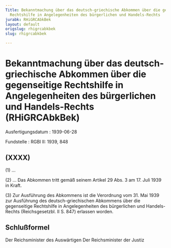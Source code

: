 ```yaml
---
Title: Bekanntmachung über das deutsch-griechische Abkommen über die gegenseitige
  Rechtshilfe in Angelegenheiten des bürgerlichen und Handels-Rechts
jurabk: RHiGRCAbkBek
layout: default
origslug: rhigrcabkbek
slug: rhigrcabkbek

---
```


# Bekanntmachung über das deutsch-griechische Abkommen über die gegenseitige Rechtshilfe in Angelegenheiten des bürgerlichen und Handels-Rechts (RHiGRCAbkBek)

Ausfertigungsdatum
:   1939-06-28

Fundstelle
:   RGBl II: 1939, 848



## (XXXX)

(1) ...

(2) ... Das Abkommen tritt gemäß seinem Artikel 29 Abs. 3 am 17. Juli
1939 in Kraft.

(3) Zur Ausführung des Abkommens ist die Verordnung vom 31. Mai 1939
zur Ausführung des deutsch-griechischen Abkommens über die
gegenseitige Rechtshilfe in Angelegenheiten des bürgerlichen und
Handels-Rechts (Reichsgesetzbl. II S. 847) erlassen worden.


## Schlußformel

Der Reichsminister des Auswärtigen
Der Reichsminister der Justiz

